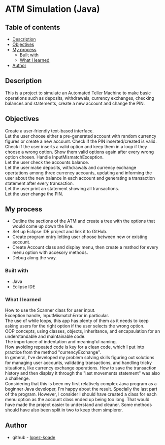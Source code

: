 # ATM Simulation (Java)


## Table of contents

- [Description](#description)
- [Objectives](#Objectives)
- [My process](#my-process)
  - [Built with](#built-with)
  - [What I learned](#what-i-learned)   
- [Author](#author)



## Description

This is a project to simulate an Automated Teller Machine to make basic operations such as deposits, withdrawals, currency exchanges, checking balances and statements, create a new account and change the PIN.<br>


## Objectives

Create a user-friendly text-based interface.<br>
Let the user choose either a pre-generated account with random currency figures or create a new account. Check if the PIN inserted/created is valid.<br>
Check if the user inserts a valid option and keep them in a loop if they choose a wrong option. Show them valid options again after every wrong option chosen. Handle InputMismatchException.<br>
Let the user check the accounts balance.<br>
Let the user make deposits, withdrawals and currency exchange opertations among three currency accounts, updating and informing the user about the new balance in each account and generating a transaction statement after every transaction.<br>
Let the user print an statement showing all transactions.<br>
Let the user change the PIN.

## My process

- Outline the sections of the ATM and create a tree with the options that would come up down the line. 
- Set up Eclipse IDE project and link it to GitHub.
- Create program entry letting user choose between new or existing account.
- Create Account class and display menu, then create a mathod for every menu option with accesory methods.
- Debug along the way.


### Built with

- Java 
- Eclipse IDE

### What I learned
How to use the Scanner class for user input.<br>
Exception handle, InputMismatchError in particular.<br>
The use of while loops, this app has plenty of them as it needs to keep asking users for the right option if the user selects the wrong option. <br>
OOP concepts, using classes, objects, inheritance, and encapsulation for an understandable and maintainable code.<br>
The importance of indentation and meaningful naming.<br>
How avoiding repeated code is key for a clean code, which I put into practice from the method "currencyExchange". <br>
In general, I've developed my problem solving skills figuring out solutions for managing user accounts, validating transactions, and handling tricky situations, like currency exchange operations. How to save the transaction history and then display it through the "last movements statement" was also a challenge.<br>
Considering that this is been my first relatively complex Java program as a beginner Java developer, I'm happy about the result. Specially the last part of the program. However, I consider I should have created a class for each menu option as the account class ended up being too long. That would have made the project easier to understand and cleaner. Some methods should have also been split in two to keep them simplerer. 


## Author

- github - [lopez-koade](https://github.com/lopez-koade)

